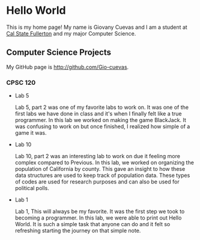 # Hello World

This is my home page! My name is Giovany Cuevas and I am a student at [Cal State Fullerton](http://www.fullerton.edu/) and my major Computer Science.

## Computer Science Projects

My GitHub page is http://github.com/Gio-cuevas.

### CPSC 120

* Lab 5

  Lab 5, part 2 was one of my favorite labs to work on. It was one of the first labs we have done in class and it's when I finally felt like a true programmer. In this lab we worked on making the game BlackJack. It was confusing to work on but once finished, I realized how simple of a game it was.

* Lab 10

  Lab 10, part 2 was an interesting lab to work on due it feeling more complex compared to Previous. In this lab, we worked on organizing the population of California by county. This gave an insight to how these data structures are used to keep track of population data. These types of codes are used for research purposes and can also be used for political polls. 

* Lab 1

  Lab 1, This will always be my favorite. It was the first step we took to becoming a programmer. In this lab, we were able to print out Hello World. It is such a simple task that anyone can do and it felt so refreshing starting the journey on that simple note.

